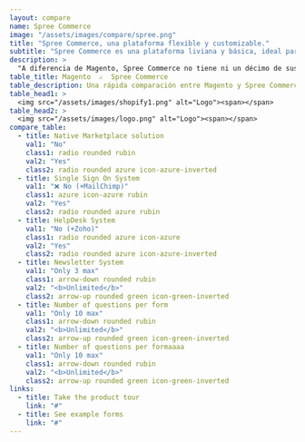 ```yaml
---
layout: compare
name: Spree Commerce
image: "/assets/images/compare/spree.png"
title: "Spree Commerce, una plataforma flexible y customizable."
subtitle: "Spree Commerce es una plataforma liviana y básica, ideal para desarrollar sobre ella."
description: >
  "A diferencia de Magento, Spree Commerce no tiene ni un décimo de sus funcionalidades. Pero <b>eso que parece una debilidad, es en realidad su mayor fortaleza</b>. Al no tener todas las complejidades de miles de reglas y lógicas que tiene Magento, es más fácil y rápido desarrollar en Spree, ideal para realizar soluciones a la medida. <a href="https://blog.patagon.dev/ecommrce-b2b/">Acá hay un buen post al respecto.</a>"
table_title: Magento  ⚔️  Spree Commerce
table_description: Una rápida comparación entre Magento y Spree Commerce.
table_head1: >
  <img src="/assets/images/shopify1.png" alt="Logo"><span></span>
table_head2: >
  <img src="/assets/images/logo.png" alt="Logo"><span></span>
compare_table:
  - title: Native Marketplace solution
    val1: "No"
    class1: radio rounded rubin
    val2: "Yes"
    class2: radio rounded azure icon-azure-inverted
  - title: Single Sign On System
    val1: "❌ No (+MailChimp)"
    class1: azure icon-azure rubin
    val2: "Yes"
    class2: radio rounded azure rubin
  - title: HelpDesk System
    val1: "No (+Zoho)"
    class1: radio rounded azure icon-azure
    val2: "Yes"
    class2: radio rounded azure icon-azure-inverted
  - title: Newsletter System
    val1: "Only 3 max"
    class1: arrow-down rounded rubin
    val2: "<b>Unlimited</b>"
    class2: arrow-up rounded green icon-green-inverted
  - title: Number of questions per form
    val1: "Only 10 max"
    class1: arrow-down rounded rubin
    val2: "<b>Unlimited</b>"
    class2: arrow-up rounded green icon-green-inverted
  - title: Number of questions per formaaaa
    val1: "Only 10 max"
    class1: arrow-down rounded rubin
    val2: "<b>Unlimited</b>"
    class2: arrow-up rounded green icon-green-inverted
links:
  - title: Take the product tour 
    link: "#"
  - title: See example forms 
    link: "#"
---
```


